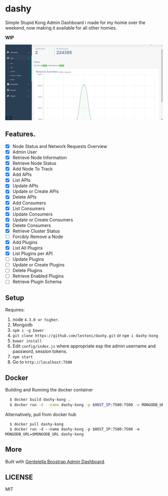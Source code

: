 # dashy
Simple Stupid Kong Admin Dashboard i made for my homie over the weekend, now making it available for all other homies.

__WIP__

![Screen shot](./screenshot.png)

## Features.

- [x] Node Status and Network Requests Overview
- [x] Admin User
- [x] Retrieve Node Information
- [x] Retrieve Node Status
- [x] Add Node To Track
- [x] Add APIs
- [x] List APIs
- [x] Update APIs
- [x] Update or Create APIs
- [x] Delete APIs
- [x] Add Consumers
- [x] List Consumers
- [x] Update Consumers
- [x] Update or Create Consumers
- [x] Delete Consumers
- [x] Retrieve Cluster Status
- [ ] Forcibly Remove a Node
- [x] Add Plugins
- [x] List All Plugins
- [x] List Plugins per API
- [ ] Update Plugins
- [ ] Update or Create Plugins
- [ ] Delete Plugins
- [ ] Retrieve Enabled Plugins
- [ ] Retrieve Plugin Schema

## Setup

Requires:

1. node `4.3.0 or higher`.
2. Mongodb
3. `npm i -g bower`
4. `git clone https://github.com/lestoni/dashy.git` or `npm i dashy-kong`
5. `bower install`
5. Edit `config/index.js` where appropriate esp the admin username and password, session tokens.
6. `npm start`
7. Go to `http://localhost:7500`

## Docker

Building and Running the docker container

```sh
  $ docker build dashy-kong .
  $ docker run -d --name dashy-kong -p $HOST_IP:7500:7500 -e MONGODB_URL=$MONGODB_URL dashy-kong
```

Alternatively, pull from docker hub

```
  $ docker pull dashy-kong
  $ docker run -d --name dashy-kong -p $HOST_IP:7500:7500 -e MONGODB_URL=$MONGODB_URL dashy-kong
```

## More

Built with [Gentelella Boostrap Admin Dashboard](https://github.com/puikinsh/gentelella.git).

## LICENSE

MIT

